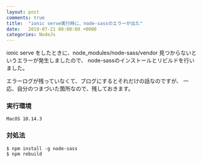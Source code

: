 ```yaml
---
layout: post
comments: true
title:  "ionic serve実行時に、node-sassのエラーが出た"
date:   2019-07-21 00:00:00 +0000
categories: NodeJs
---
```

ionic serve をしたときに、node_modules/node-sass/vendor 見つからないというエラーが発生しましたので、
node-sassのインストールとリビルドを行いました。

エラーログが残っていなくて、ブログにするとそれだけの話なのですが、
一応、自分のつまづいた箇所なので、残しておきます。


### 実行環境

```
MacOS 10.14.3
```

### 対処法

```
$ npm install -g node-sass
$ npm rebuild
```
